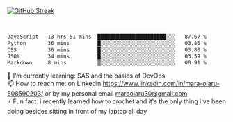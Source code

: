 

[![GitHub Streak](https://streak-stats.demolab.com?user=MaraxD&theme=tokyonight)](https://git.io/streak-stats)
 
 
 <br/>

<!--START_SECTION:waka-->

```txt
JavaScript   13 hrs 51 mins  ██████████████████████░░░   87.67 %
Python       36 mins         █░░░░░░░░░░░░░░░░░░░░░░░░   03.86 %
CSS          36 mins         █░░░░░░░░░░░░░░░░░░░░░░░░   03.80 %
JSON         34 mins         █░░░░░░░░░░░░░░░░░░░░░░░░   03.59 %
Markdown     8 mins          ▒░░░░░░░░░░░░░░░░░░░░░░░░   00.91 %
```

<!--END_SECTION:waka-->
<!--[![willianrod's wakatime stats](https://github-readme-stats.vercel.app/api/wakatime?username=MaraxD)](https://github.com/anuraghazra/github-readme-stats)-->

🌱 I’m currently learning: SAS and the basics of DevOps<br/>
📫 How to reach me: on Linkedin https://www.linkedin.com/in/mara-olaru-508590203/ or by my personal email maraolaru30@gmail.com <br/>
⚡ Fun fact: i recently learned how to crochet and it's the only thing i've been doing besides sitting in front of my laptop all day <br/>
 
